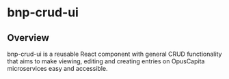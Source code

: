 # bnp-crud-ui

## Overview

bnp-crud-ui is a reusable React component with general CRUD functionality that aims to make viewing, editing and creating entries on OpusCapita microservices easy and accessible.

